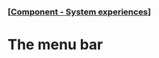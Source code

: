 ### [[Component - System experiences](./human-interface-guidelines-markdown/Component/system-experiences.md)]  
  
# **The menu bar**  

